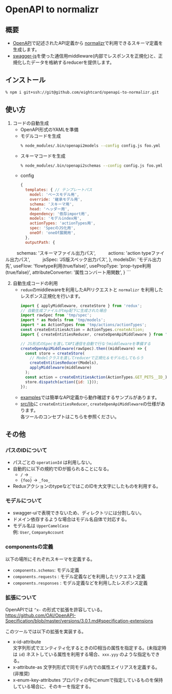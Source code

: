 # OpenAPI to normalizr

## 概要
- [OpenAPI](https://github.com/OAI/OpenAPI-Specification)で記述されたAPI定義から [normalizr](https://github.com/paularmstrong/normalizr)で利用できるスキーマ定義を生成します。
- [swagger-js](https://github.com/swagger-api/swagger-js)を使った通信用middleware(内部でレスポンスを正規化)と、正規化したデータを格納するreducerを提供します。

## インストール
```bash
% npm i git+ssh://git@github.com/eightcard/openapi-to-normalizr.git
```

## 使い方
1. コードの自動生成
    - OpenAPI形式のYAMLを準備
    - モデルコードを生成
      ```bash
      % node_modules/.bin/openapi2models --config config.js foo.yml
      ```
    - スキーマコードを生成
      ```bash
      % node_modules/.bin/openapi2schemas --config config.js foo.yml
      ```
    - config
      ```js
      {    
        templates: { // テンプレートパス
          model: 'ベースモデル用',
          override: '継承モデル用',
          schema: 'スキーマ用',
          head: 'ヘッダー用',
          dependency: '依存import用',
          models: 'モデルindex用',
          actionTypes: 'actionTypes用',
          spec: 'SpecのJS化用',
          oneOf: 'oneOf展開用',
        },
        outputPath: {
          schemas: 'スキーマファイル出力パス',
          actions: 'action typeファイル出力パス',
          jsSpec: 'JS版スペック出力パス',
        },
        modelsDir: 'モデル出力先',
        useFlow: 'flowtype利用(true/false)',
        usePropType: 'prop-type利用(true/false)',
        attributeConverter: '属性コンバート用関数',
      }
      ```
      
2. 自動生成コードの利用
    - `redux`のmiddlewareを利用したAPIリクエストと `normalizr` を利用したレスポンス正規化を行います。
      ```js
      import { applyMiddleware, createStore } from 'redux';
      // 自動生成ファイルがtmp配下に生成された場合
      import rawSpec from 'tmp/spec';
      import * as Models from 'tmp/models';
      import * as ActionTypes from 'tmp/actions/actionTypes';
      const createEntitiesAction = ActionTypes.createAction;
      import { createEntitiesReducer, createOpenApiMiddleware } from 'openapi-to-normalizr';

      // JS形式のSpecを渡してAPI通信を自動で行なうmiddlewareを準備する
      createOpenApiMiddleware(rawSpec).then((middleware) => {
        const store = createStore(
          // Modelクラスを渡してreducerで正規化＆モデル化してもらう
          createEntitiesReducer(Models),
          applyMiddleware(middleware)
        );
        const action = createEntitiesAction(ActionTypes.GET_PETS__ID_);
        store.dispatch(action({id: 1}));
      });
      ``` 
    - [examples](./examples/README.md)では簡単なAPI定義から動作確認するサンプルがあります。
    - [src/lib](./src/lib/README.md)に `createEntitiesReducer`, `createOpenApiMiddleware`の仕様があります。  
      各ツールのコンセプトはこちらを参照ください。
      

## その他
### パスのIDについて
- パスごとの `operationId` は利用しない。  
- 自動的に以下の規約でIDが振られることになる。  
   - `/` -> `_` 
   -  `{foo}` -> `_foo_`
-  ReduxアクションのtypeなどではこのIDを大文字にしたものを利用する。

### モデルについて
- swagger-uiで表現できないため、ディレクトリには分割しない。  
- ドメイン依存するような場合はモデル名自体で対応する。
- モデル名は `UpperCamelCase`  
  例: `User`, `CompanyAccount`
  
### componentsの定義
以下の場所にそれぞれスキーマを定義する。
- `components.schemas`: モデル定義
- `components.requests` : モデル定義などを利用したリクエスト定義
- `components.responses` : モデル定義などを利用したレスポンス定義
  
### 拡張について
OpenAPIでは `^x-` の形式で拡張を許容している。  
https://github.com/OAI/OpenAPI-Specification/blob/master/versions/3.0.1.md#specification-extensions

このツールでは以下の拡張を実装する。
- x-id-attribute  
  文字列形式でエンティティ化するときのID相当の属性を指定する。(未指定時は `id`)
  ネストしている属性を利用する場合、`xxx.yyy` のような指定もできる。
- x-attribute-as
  文字列形式で同モデル内での属性エイリアスを定義する。 (非推奨)
- x-enum-key-attributes
  プロパティの中にenumで指定しているものを保持している場合に、そのキーを指定する。
